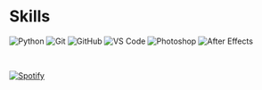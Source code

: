 # Skills </br>

![Python](https://img.shields.io/badge/-Python-000000?style=for-the-badge&logo=Python)
![Git](https://img.shields.io/badge/-Git-000000?style=for-the-badge&logo=Git)
![GitHub](https://img.shields.io/badge/-GitHub-000000?style=for-the-badge&logo=GitHub)
![VS Code](https://img.shields.io/badge/-VS%20Code-000000?style=for-the-badge&logo=visual-studio-code&logoColor=007ACC)
![Photoshop](https://img.shields.io/badge/-Photoshop-000000?style=for-the-badge&logo=adobe-photoshop)
![After Effects](https://img.shields.io/badge/-After%20Effects-000000?style=for-the-badge&logo=adobe-after-effects&logoColor=9999FF)

&nbsp;

[![Spotify](https://novatorem.bgstatic.vercel.app/api/spotify)](https://open.spotify.com/user/11153360645)
